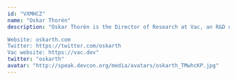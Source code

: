 ```yaml
---
id: "VXMHCZ"
name: "Oskar Thorén"
description: "Oskar Thorén is the Director of Research at Vac, an R&D org building public good protocols for the decentralized web, with a focus on privacy and communication. Before that he was Head of Engineering at Status, a mobile Ethereum client. He also organizes the Papers We Love meetup in Taipei.

Website: oskarth.com
Twitter: https://twitter.com/oskarth
Vac website: https://vac.dev"
twitter: "oskarth"
avatar: "http://speak.devcon.org/media/avatars/oskarth_TMwhcKP.jpg"
---
```

